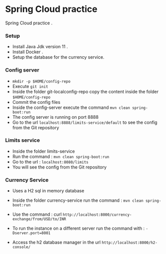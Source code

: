 # Spring Cloud practice

Spring Cloud practice .

### Setup

- Install Java Jdk version 11 .
- Install Docker .
- Setup the database for the currency service.

### Config server

- `mkdir -p $HOME/config-repo`
- Execute `git init`
- Inside the folder git-localconfig-repo copy the content inside the folder `$HOME/config-repo`
- Commit the config files
- Inside the config-server execute the command `mvn clean spring-boot:run`
- The config server is running on port 8888
- Go to the url `localhost:8888/limits-service/default` to see the config from the Git repository

### Limits service

- Inside the folder limits-service
- Run the command : `mvn clean spring-boot:run`
- Go to the url : `localhost:8080/limits`
- You will see the config from the Git repository

### Currency Service

- Uses a H2 sql in memory database

- Inside the folder currency-service run the command : `mvn clean spring-boot:run`
- Use the command : curl `http://localhost:8000/currency-exchange/from/USD/to/INR`
- To run the instance on a different server run the command with : `-Dserver.port=8001`
- Access the h2 database manager in the url `http://localhost:8000/h2-console/`
